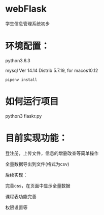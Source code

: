 # webFlask
学生信息管理系统初步

# 环境配置：
python3.6.3

mysql  Ver 14.14 Distrib 5.7.19, for macos10.12

    pipenv install
# 如何运行项目
python3 flaskr.py

# 目前实现功能：

登注册，上传文件，信息的增删改查等简单操作

全量数据导出到文件(格式为csv)

后续实现：

完善css，在页面中显示全量数据

课程表功能完善

权限设置等




